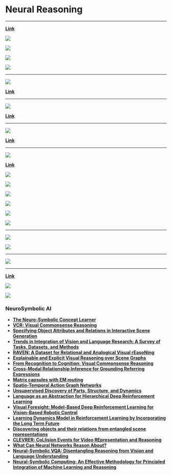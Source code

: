 # Neural Reasoning

---

[**Link**](https://arxiv.org/pdf/1612.00341.pdf)

![](images/2020-07-22-00-42-26.png)

![](images/2020-07-21-06-03-46.png)

![](images/2020-07-21-06-04-40.png)

![](images/2020-07-21-06-04-57.png)

---

![](images/2020-07-22-00-35-19.png)

[**Link**](https://arxiv.org/pdf/1806.01242.pdf)

---

![](images/2020-07-22-00-37-56.png)

[**Link**](https://arxiv.org/pdf/1810.01566.pdf)

---

![](images/2020-07-22-00-40-15.png)

[**Link**](http://papers.nips.cc/paper/8931-universal-invariant-and-equivariant-graph-neural-networks.pdf)

---

![](images/2020-07-22-01-21-03.png)

[**Link**](https://arxiv.org/pdf/1903.05136.pdf)

![](images/2020-07-22-01-21-37.png)

![](images/2020-07-22-01-22-00.png)

![](images/2020-07-22-01-22-20.png)

![](images/2020-07-22-01-23-29.png)

![](images/2020-07-22-01-25-31.png)

![](images/2020-07-22-01-25-56.png)

---

![](images/2020-07-22-01-36-08.png)

![](images/2020-07-22-01-36-39.png)

---

![](images/2020-07-22-01-37-03.png)

---

[**Link**](https://arxiv.org/pdf/1905.10307.pdf)

![](images/2020-07-22-02-06-48.png)

![](images/2020-07-22-02-07-09.png)

### NeuroSymbolic AI

- [**The Neuro-Symbolic Concept Learner**](http://nscl.csail.mit.edu/)
- [**VCR: Visual Commonsense Reasoning**](https://visualcommonsense.com/)
- [**Specifying Object Attributes and Relations in Interactive Scene Generation**](https://arxiv.org/abs/1909.05379.pdf)
- [**Trends in Integration of Vision and Language Research: A Survey of Tasks, Datasets, and Methods**](https://arxiv.org/abs/1907.09358.pdf)
- [**RAVEN: A Dataset for Relational and Analogical Visual rEasoNing**](https://arxiv.org/abs/1903.02741.pdf)
- [**Explainable and Explicit Visual Reasoning over Scene Graphs**](https://arxiv.org/abs/1812.01855.pdf)
- [**From Recognition to Cognition: Visual Commonsense Reasoning**](https://arxiv.org/abs/1811.10830.pdf)
- [**Cross-Modal Relationship Inference for Grounding Referring Expressions**](https://zpascal.net/cvpr2019/Yang_Cross-Modal_Relationship_Inference_for_Grounding_Referring_Expressions_CVPR_2019_paper.pdf)
- [**Matrix capsules with EM routing**](https://openreview.net/forum?id=HJWLfGWRb)
- [**Spatio-Temporal Action Graph Networks**](https://arxiv.org/abs/1812.01233.pdf)
- [**Unsupervised Discovery of Parts, Structure, and Dynamics**](https://arxiv.org/abs/1903.05136.pdf)
- [**Language as an Abstraction for Hierarchical Deep Reinforcement Learning**](https://arxiv.org/abs/1906.07343.pdf)
- [**Visual Foresight: Model-Based Deep Reinforcement Learning for Vision-Based Robotic Control**](https://arxiv.org/abs/1812.00568.pdf)
- [**Learning Dynamics Model in Reinforcement Learning by Incorporating the Long Term Future**](https://arxiv.org/abs/1903.01599.pdf)
- [**Discovering objects and their relations from entangled scene representations**](https://arxiv.org/abs/1702.05068.pdf)
- [**CLEVRER: CoLlision Events for Video REpresentation and Reasoning**](https://arxiv.org/abs/1910.01442.pdf)
- [**What Can Neural Networks Reason About?**](https://openreview.net/forum?id=rJxbJeHFPS)
- [**Neural-Symbolic VQA: Disentangling Reasoning from Vision and Language Understanding**](http://papers.nips.cc/paper/7381-neural-symbolic-vqa-disentangling-reasoning-from-vision-and-language-understanding.pdf)
- [**Neural-Symbolic Computing: An Effective Methodology for Principled Integration of Machine Learning and Reasoning**](https://arxiv.org/abs/1905.06088.pdf)
